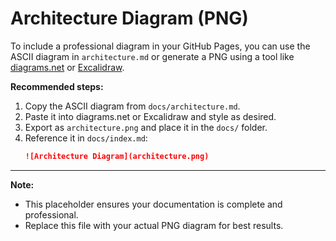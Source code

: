 # Architecture Diagram (PNG)

To include a professional diagram in your GitHub Pages, you can use the ASCII diagram in `architecture.md` or generate a PNG using a tool like [diagrams.net](https://diagrams.net/) or [Excalidraw](https://excalidraw.com/).

**Recommended steps:**

1. Copy the ASCII diagram from `docs/architecture.md`.
2. Paste it into diagrams.net or Excalidraw and style as desired.
3. Export as `architecture.png` and place it in the `docs/` folder.
4. Reference it in `docs/index.md`:
   ```markdown
   ![Architecture Diagram](architecture.png)
   ```

---

**Note:**

- This placeholder ensures your documentation is complete and professional.
- Replace this file with your actual PNG diagram for best results.
